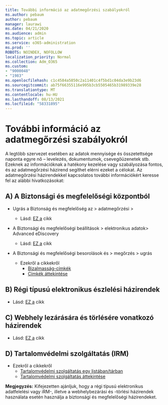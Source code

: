 ```yaml
---
title: További információ az adatmegőrzési szabályokról
ms.author: pebaum
author: pebaum
manager: laurawi
ms.date: 04/21/2020
ms.audience: admin
ms.topic: article
ms.service: o365-administration
ms.prod: ''
ROBOTS: NOINDEX, NOFOLLOW
localization_priority: Normal
ms.collection: Adm_O365
ms.custom:
- "9000048"
- "1983"
ms.openlocfilehash: c1c4584a5850c2a11401c4f5bd1c04da3e9b23d6
ms.sourcegitcommit: ab75f66355116e995b3cb5505465b31989339e28
ms.translationtype: MT
ms.contentlocale: hu-HU
ms.lasthandoff: 08/13/2021
ms.locfileid: "58331895"
---
```

# <a name="more-info-about-retention-policies"></a>További információ az adatmegőrzési szabályokról

A legtöbb szervezet esetében az adatok mennyisége és összetettsége naponta egyre nő – levelezés, dokumentumok, csevegőüzenetek stb. Ezeknek az információknak a hatékony kezelése vagy szabályozása fontos, és az adatmegőrzési házirend segíthet elérni ezeket a célokat. Az adatmegőrzési házirendekkel kapcsolatos további információkért keresse fel az alábbi hivatkozásokat:

## <a name="a-from-security-and-compliance-center"></a>A) A Biztonsági és megfelelőségi központból

- Ugrás a Biztonság és megfelelőség az > adatmegőrzési >
  - Lásd: [EZ a](https://docs.microsoft.com/microsoft-365/compliance/retention-policies) cikk

- A Biztonsági és megfelelőségi beállítások > elektronikus adatok> Advanced eDiscovery 
  - Lásd: [EZ a](https://docs.microsoft.com/microsoft-365/compliance/ediscovery-cases) cikk

- A Biztonsági és megfelelőségi besorolások és > megőrzés > ugrás
  - Ezekről a cikkekről
    - [Bizalmasság-címkék](https://docs.microsoft.com/microsoft-365/compliance/sensitivity-labels)
    - [Címkék áttekintése](https://docs.microsoft.com/microsoft-365/compliance/labels)

## <a name="b-legacy-ediscovery-policies"></a>B) Régi típusú elektronikus észlelési házirendek

- Lásd: [EZ a](https://support.office.com/article/Set-up-an-eDiscovery-Center-in-SharePoint-Online-A18F8975-AA7F-43B4-A7D6-001D14744D8E) cikk

## <a name="c-site-closure-and-deletion-policies"></a>C) Webhely lezárására és törlésére vonatkozó házirendek

- Lásd: [EZ a](https://support.office.com/article/Use-policies-for-site-closure-and-deletion-A8280D82-27FD-48C5-9ADF-8A5431208BA5) cikk  

## <a name="d-information-rights-management-irm"></a>D) Tartalomvédelmi szolgáltatás (IRM)

- Ezekről a cikkekről
  - [Tartalomvédelmi szolgáltatás egy listában/tárban](https://support.office.com/article/apply-information-rights-management-to-a-list-or-library-3bdb5c4e-94fc-4741-b02f-4e7cc3c54aa1)
  - [Tartalomvédelmi szolgáltatás áttekintése](https://support.office.com/article/create-and-apply-information-management-policies-eb501fe9-2ef6-4150-945a-65a6451ee9e9)

**Megjegyzés:** Kifejezetten ajánljuk, hogy a régi típusú elektronikus adatfelelési vagy iRM-, illetve a webhelybezárási és -törlési házirendek használata esetén használja a biztonsági és megfelelőségi házirendeket.
